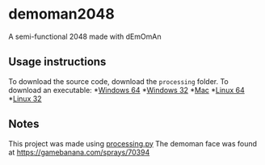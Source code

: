 # demoman2048
A semi-functional 2048 made with dEmOmAn

## Usage instructions
To download the source code, download the ```processing``` folder.
To download an executable:
*[Windows 64](https://mega.nz/#!i45WTArZ!j11y2Ugyy6BNT6C1bTfNKewIH5Mmavl7MLbxgN6Y384)
*[Windows 32](https://mega.nz/#!Ogp02AbZ!1byet27yg7BTYJN4lVKPytieThoGcXv-njEFzoO0974)
*[Mac](https://mega.nz/#!rggEGabK!qhDTj_mV9Bum-M3XWaJ3emAGvHOmREKhNpak8_yR1vA)
*[Linux 64](https://mega.nz/#!rk40Vazb!UpiPtnWq9bE3PuagaYgIN7JFQC8NPa3sFidmMkXC_io)
*[Linux 32](https://mega.nz/#!C1p2UQAD!XqFBkCglj34rnavSMjo3VE9H-m30WTdRiAbMSB9tf8o)

## Notes
This project was made using [processing.py](https://py.processing.org/)
The demoman face was found at https://gamebanana.com/sprays/70394
